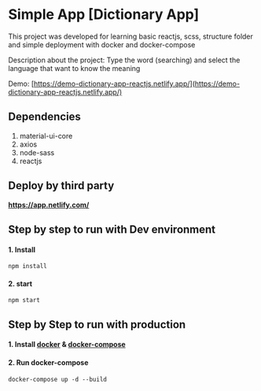 # Simple App [Dictionary App]
This project was developed for learning basic reactjs, scss, structure folder and simple deployment with docker and docker-compose

Description about the project: Type the word (searching) and select the language that want to know the meaning

Demo: [https://demo-dictionary-app-reactjs.netlify.app/](https://demo-dictionary-app-reactjs.netlify.app/)

## Dependencies

1. material-ui-core
2. axios
3. node-sass
4. reactjs

## Deploy by third party
**https://app.netlify.com/**

## Step by step to run with Dev environment

#### 1. Install
`npm install`

#### 2. start
`npm start`


## Step by Step to run with production

#### 1. Install [docker](https://docs.docker.com/engine/install/centos/) & [docker-compose](https://docs.docker.com/compose/install/)

#### 2. Run docker-compose
`docker-compose up -d --build`